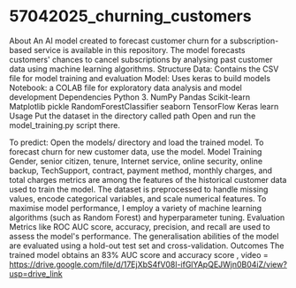 # 57042025_churning_customers
About
An AI model created to forecast customer churn for a subscription-based service is available in this repository. The model forecasts customers' chances to cancel subscriptions by analysing past customer data using machine learning algorithms.
Structure
Data: Contains the CSV file for model training and evaluation
Model: Uses keras to build models
Notebook: a COLAB file for exploratory data analysis and model development
Dependencies
Python 3.
NumPy
Pandas
Scikit-learn
Matplotlib
pickle
RandomForestClassifier
seaborn
TensorFlow
Keras
learn
Usage
Put the dataset in the directory called path
Open and run the model_training.py script there.

To predict:
Open the models/ directory and load the trained model.
To forecast churn for new customer data, use the model.
Model Training
Gender, senior citizen, tenure, Internet service, online security, online backup, TechSupport, contract, payment method, monthly charges, and total charges metrics are among the features of the historical customer data used to train the model. The dataset is preprocessed to handle missing values, encode categorical variables, and scale numerical features. To maximise model performance, I employ a variety of machine learning algorithms (such as Random Forest) and hyperparameter tuning.
Evaluation
Metrics like ROC AUC score, accuracy, precision, and recall are used to assess the model's performance. The generalisation abilities of the model are evaluated using a hold-out test set and cross-validation.
Outcomes
The trained model obtains an 83% AUC score and accuracy score , 
video = https://drive.google.com/file/d/17EjXbS4fV08l-ifGlYApQEJWjn0B04iZ/view?usp=drive_link
